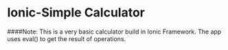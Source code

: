 # Ionic-Simple Calculator

####Note:
This is a very basic calculator build in Ionic Framework. The app uses eval() to get the result of operations.

